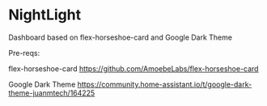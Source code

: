 # NightLight
Dashboard based on flex-horseshoe-card  and Google Dark Theme

Pre-reqs: 

flex-horseshoe-card https://github.com/AmoebeLabs/flex-horseshoe-card

Google Dark Theme https://community.home-assistant.io/t/google-dark-theme-juanmtech/164225
